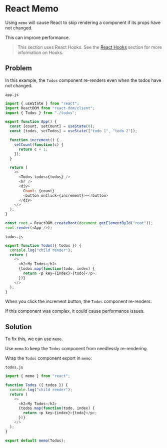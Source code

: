 # React Memo

Using `memo` will cause React to skip rendering a component if its props have not changed.

This can improve performance.

> This section uses React Hooks. See the [React Hooks](https://www.w3schools.com/react/react_hooks.asp) section for more information on Hooks.

## Problem

In this example, the `Todos` component re-renders even when the todos have not changed.

`app.js`

```javascript
import { useState } from "react";
import ReactDOM from "react-dom/client";
import { Todos } from "./todos";

export function App() {
  const [count, setCount] = useState(0);
  const [todos, setTodos] = useState(["todo 1", "todo 2"]);

  function increment() {
    setCount(function(c) {
      return c + 1;
    });
  }

  return (
    <>
      <Todos todos={todos} />
      <hr />
      <div>
        Count: {count}
        <button onClick={increment}>+</button>
      </div>
    </>
  );
}

const root = ReactDOM.createRoot(document.getElementById("root"));
root.render(<App />);
```

`todos.js`

```javascript
export function Todos({ todos }) {
  console.log("child render");
  return (
    <>
      <h2>My Todos</h2>
      {todos.map(function(todo, index) {
        return <p key={index}>{todo}</p>;
      })}
    </>
  );
}
```

When you click the increment button, the `Todos` component re-renders.

If this component was complex, it could cause performance issues.

## Solution

To fix this, we can use `memo`.

Use `memo` to keep the `Todos` component from needlessly re-rendering.

Wrap the `Todos` component export in `memo`:

`todos.js`

```javascript
import { memo } from "react";

function Todos ({ todos }) {
  console.log("child render");
  return (
    <>
      <h2>My Todos</h2>
      {todos.map(function(todo, index) {
        return <p key={index}>{todo}</p>;
      })}
    </>
  );
}

export default memo(Todos);
```